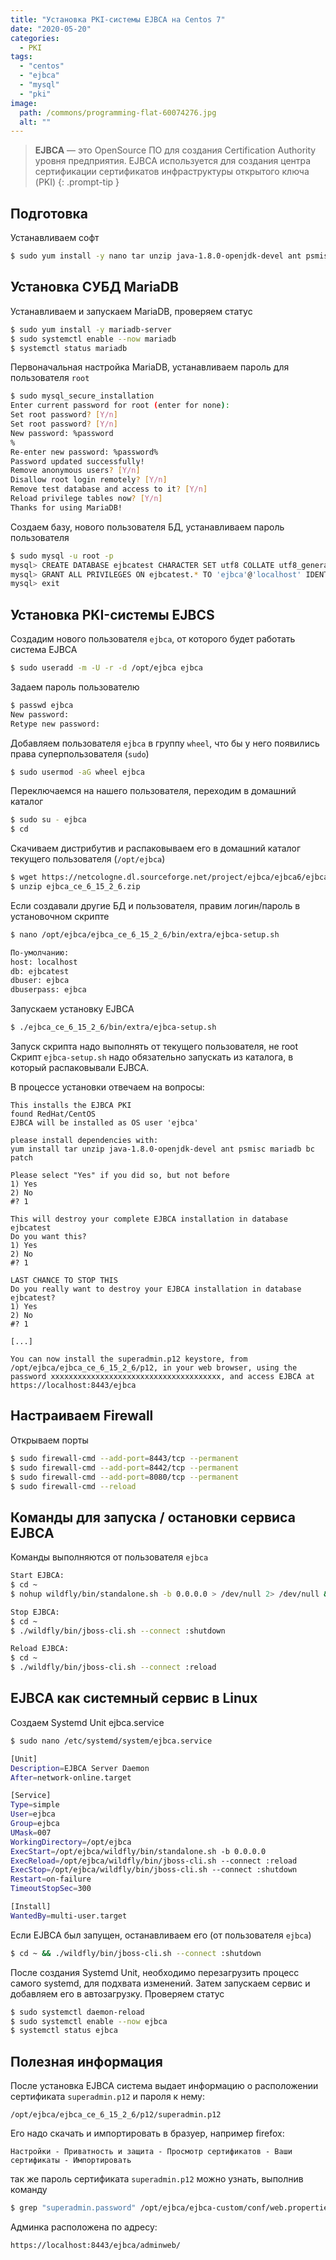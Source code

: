 ```yaml
---
title: "Установка PKI-системы EJBCA на Centos 7"
date: "2020-05-20"
categories: 
  - PKI
tags: 
  - "centos"
  - "ejbca"
  - "mysql"
  - "pki"
image:
  path: /commons/programming-flat-60074276.jpg
  alt: ""
---
```


> **EJBCA** — это OpenSource ПО для создания Certification Authority уровня предприятия. EJBCA используется для создания центра сертификации сертификатов инфраструктуры открытого ключа (PKI)
{: .prompt-tip }

## Подготовка

Устанавливаем софт

```sh
$ sudo yum install -y nano tar unzip java-1.8.0-openjdk-devel ant psmisc mariadb bc patch
```

## Установка СУБД MariaDB

Устанавливаем и запускаем MariaDB, проверяем статус

```sh
$ sudo yum install -y mariadb-server
$ sudo systemctl enable --now mariadb
$ systemctl status mariadb
```

Первоначальная настройка MariaDB, устанавливаем пароль для пользователя `root`

```sh
$ sudo mysql_secure_installation
Enter current password for root (enter for none):
Set root password? [Y/n]
Set root password? [Y/n]
New password: %password
%
Re-enter new password: %password%
Password updated successfully!
Remove anonymous users? [Y/n]
Disallow root login remotely? [Y/n]
Remove test database and access to it? [Y/n]
Reload privilege tables now? [Y/n]
Thanks for using MariaDB!
```

Создаем базу, нового пользователя БД, устанавливаем пароль пользователя

```sh
$ sudo mysql -u root -p
mysql> CREATE DATABASE ejbcatest CHARACTER SET utf8 COLLATE utf8_general_ci;
mysql> GRANT ALL PRIVILEGES ON ejbcatest.* TO 'ejbca'@'localhost' IDENTIFIED BY 'ejbca';
mysql> exit
```

## Установка PKI-системы EJBCS

Создадим нового пользователя `ejbca`, от которого будет работать система EJBCA

```sh
$ sudo useradd -m -U -r -d /opt/ejbca ejbca
```

Задаем пароль пользователю

```sh
$ passwd ejbca
New password:
Retype new password:
```

Добавляем пользователя `ejbca` в группу `wheel`, что бы у него появились права суперпользователя (`sudo`)

```sh
$ sudo usermod -aG wheel ejbca
```

Переключаемся на нашего пользователя, переходим в домашний каталог

```sh
$ sudo su - ejbca
$ cd
```

Скачиваем дистрибутив и распаковываем его в домашний каталог текущего пользователя (`/opt/ejbca`)

```sh
$ wget https://netcologne.dl.sourceforge.net/project/ejbca/ejbca6/ejbca_6_15_2_6/ejbca_ce_6_15_2_6.zip
$ unzip ejbca_ce_6_15_2_6.zip
```

Если создавали другие БД и пользователя, правим логин/пароль в установочном скрипте

```sh
$ nano /opt/ejbca/ejbca_ce_6_15_2_6/bin/extra/ejbca-setup.sh

По-умолчанию:
host: localhost
db: ejbcatest
dbuser: ejbca
dbuserpass: ejbca
```

Запускаем установку EJBCA

```sh
$ ./ejbca_ce_6_15_2_6/bin/extra/ejbca-setup.sh
```

Запуск скрипта надо выполнять от текущего пользователя, не root  
Скрипт `ejbca-setup.sh` надо обязательно запускать из каталога, в который распаковывали EJBCA.

В процессе установки отвечаем на вопросы:

```
This installs the EJBCA PKI
found RedHat/CentOS
EJBCA will be installed as OS user 'ejbca'

please install dependencies with:
yum install tar unzip java-1.8.0-openjdk-devel ant psmisc mariadb bc patch

Please select "Yes" if you did so, but not before
1) Yes
2) No
#? 1

This will destroy your complete EJBCA installation in database ejbcatest
Do you want this?
1) Yes
2) No
#? 1

LAST CHANCE TO STOP THIS
Do you really want to destroy your EJBCA installation in database ejbcatest?
1) Yes
2) No
#? 1

[...]

You can now install the superadmin.p12 keystore, from /opt/ejbca/ejbca_ce_6_15_2_6/p12, in your web browser, using the password xxxxxxxxxxxxxxxxxxxxxxxxxxxxxxxxxxxxxx, and access EJBCA at https://localhost:8443/ejbca
```

## Настраиваем Firewall

Открываем порты

```sh
$ sudo firewall-cmd --add-port=8443/tcp --permanent
$ sudo firewall-cmd --add-port=8442/tcp --permanent
$ sudo firewall-cmd --add-port=8080/tcp --permanent
$ sudo firewall-cmd --reload
```

## Команды для запуска / остановки сервиса EJBCA

Команды выполняются от пользователя `ejbca`

```sh
Start EJBCA:
$ cd ~
$ nohup wildfly/bin/standalone.sh -b 0.0.0.0 > /dev/null 2> /dev/null &

Stop EJBCA:
$ cd ~
$ ./wildfly/bin/jboss-cli.sh --connect :shutdown

Reload EJBCA:
$ cd ~
$ ./wildfly/bin/jboss-cli.sh --connect :reload
```

## EJBCA как системный сервис в Linux

Создаем Systemd Unit ejbca.service

```sh
$ sudo nano /etc/systemd/system/ejbca.service

[Unit]
Description=EJBCA Server Daemon
After=network-online.target

[Service]
Type=simple
User=ejbca
Group=ejbca
UMask=007
WorkingDirectory=/opt/ejbca
ExecStart=/opt/ejbca/wildfly/bin/standalone.sh -b 0.0.0.0
ExecReload=/opt/ejbca/wildfly/bin/jboss-cli.sh --connect :reload
ExecStop=/opt/ejbca/wildfly/bin/jboss-cli.sh --connect :shutdown
Restart=on-failure
TimeoutStopSec=300

[Install]
WantedBy=multi-user.target
```

Если EJBCA был запущен, останавливаем его (от пользователя `ejbca`)

```sh
$ cd ~ && ./wildfly/bin/jboss-cli.sh --connect :shutdown
```

После создания Systemd Unit, необходимо перезагрузить процесс самого systemd, для подхвата изменений. Затем запускаем сервис и добавляем его в автозагрузку. Проверяем статус

```sh
$ sudo systemctl daemon-reload
$ sudo systemctl enable --now ejbca
$ systemctl status ejbca
```

## Полезная информация

После установка EJBCA система выдает информацию о расположении сертификата `superadmin.p12` и пароля к нему:

```
/opt/ejbca/ejbca_ce_6_15_2_6/p12/superadmin.p12
```

Его надо скачать и импортировать в бразуер, например firefox:

```
Настройки - Приватность и защита - Просмотр сертификатов - Ваши сертификаты - Импортировать
```

так же пароль сертификата `superadmin.p12` можно узнать, выполнив команду

```sh
$ grep "superadmin.password" /opt/ejbca/ejbca-custom/conf/web.properties
```

Админка расположена по адресу:

```
https://localhost:8443/ejbca/adminweb/
```
